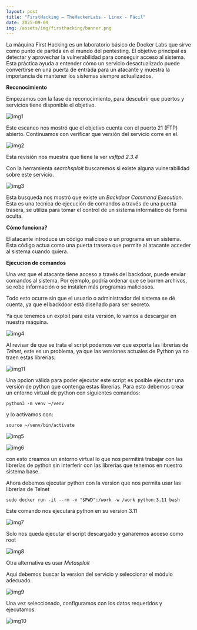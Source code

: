 ```yaml
---
layout: post
title: "FirstHacking – TheHackerLabs - Linux - Fácil"
date: 2025-09-09
img: /assets/img/firsthacking/banner.png
---
```


La máquina First Hacking es un laboratorio básico de Docker Labs que sirve como punto de partida en el mundo del pentesting.
El objetivo principal es detectar y aprovechar la vulnerabilidad para conseguir acceso al sistema.
Esta práctica ayuda a entender cómo un servicio desactualizado puede convertirse en una puerta de entrada para un atacante y muestra la importancia de mantener los sistemas siempre actualizados.

**Reconocimiento** 

Empezamos con la fase de reconocimiento, para descubrir que puertos y servicios tiene disponible el objetivo.

![img1](/secnotes/assets/img/firsthacking/1.png)

Este escaneo nos mostró que el objetivo cuenta con el puerto 21 (FTP) abierto. Continuamos con verificar que versión del servicio corre en el.

![img2](/secnotes/assets/img/firsthacking/2.png)

Esta revisión nos muestra que tiene la ver *vsftpd 2.3.4*

Con la herramienta *searchsploit* buscaremos si existe alguna vulnerabilidad sobre este servicio.

![img3](/secnotes/assets/img/firsthacking/3.png)

Esta busqueda nos mostró que existe un *Backdoor Command Execution*.
Esta es una tecnica de ejecución de comandos a través de una puerta trasera, se utiliza para tomar el control de un sistema informático de forma oculta.

**Cómo funciona?**

El atacante introduce un código malicioso o un programa en un sistema. Esta código actua como una puerta trasera que permite al atacante acceder al sistema cuando quiera.

**Ejecucion de comandos**

Una vez que el atacante tiene acceso a través del backdoor, puede enviar comandos al sistema. Por ejemplo, podría ordenar que se borren archivos, se robe información o se instalen más programas maliciosos.

Todo esto ocurre sin que el usuario o administrador del sistema se dé cuenta, ya que el backdoor está diseñado para ser secreto.

Ya que tenemos un exploit para esta versión, lo vamos a descargar en nuestra máquina.

![img4](/secnotes/assets/img/firsthacking/4.png)

Al revisar de que se trata el script podemos ver que exporta las librerias de *Telnet*, este es un problema, ya que las versiones actuales de Python ya no traen estas librerías.

![img11](/secnotes/assets/img/firsthacking/11.png)

Una opcion válida para poder ejecutar este script es posible ejecutar una versión de python que contenga estas librerias. 
Para esto debemos crear un entorno virtual de python con siguientes comandos:

`python3 -m venv ~/venv`

y lo activamos con:

`source ~/venv/bin/activate` 

![img5](/secnotes/assets/img/firsthacking/5.png)

![img6](/secnotes/assets/img/firsthacking/6.png)

con esto creamos un entorno virtual lo que nos permitirá trabajar con las librerías de python sin interferir con las librerías que tenemos en nuestro sistema base.

Ahora debemos ejecutar python con la version que nos permita usar las librerías de Telnet

`sudo docker run -it --rm -v "$PWD":/work -w /work python:3.11 bash` 

Este comando nos ejecutará python en su version 3.11

![img7](/secnotes/assets/img/firsthacking/7.png)

Solo nos queda ejecutar el script descargado y ganaremos acceso como root

![img8](/secnotes/assets/img/firsthacking/8.png)

Otra alternativa es usar *Metasploit*

Aquí debemos buscar la version del servicio y seleccionar el módulo adecuado.

![img9](/secnotes/assets/img/firsthacking/9.png)

Una vez seleccionado, configuramos con los datos requeridos y ejecutamos.

![img10](/secnotes/assets/img/firsthacking/10.png)









